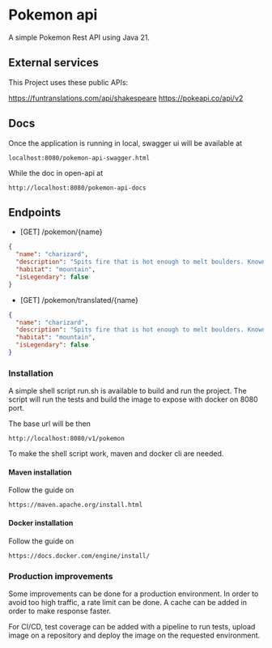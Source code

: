 # Pokemon api
A simple Pokemon Rest API using Java 21.

## External services
This Project uses these public APIs:

https://funtranslations.com/api/shakespeare
https://pokeapi.co/api/v2

## Docs
Once the application is running in local, swagger ui will be available at
```url
localhost:8080/pokemon-api-swagger.html
```

While the doc in open-api at
```url
http://localhost:8080/pokemon-api-docs
```


## Endpoints

- [GET] /pokemon/{name}

```json
{
  "name": "charizard", 
  "description": "Spits fire that is hot enough to melt boulders. Known to cause forest fires unintentionally", 
  "habitat": "mountain", 
  "isLegendary": false
}
```

- [GET] /pokemon/translated/{name}

```json
{
  "name": "charizard", 
  "description": "Spits fire that is hot enough to melt boulders. Known to cause forest fires unintentionally", 
  "habitat": "mountain", 
  "isLegendary": false
}
```

### Installation
A simple shell script run.sh is available to build and run the project.
The script will run the tests and build the image to expose with docker on 8080 port.

The base url will be then 
```url
http://localhost:8080/v1/pokemon
```

To make the shell script work, maven and docker cli are needed.

#### Maven installation
Follow the guide on
```url 
https://maven.apache.org/install.html
```

#### Docker installation
Follow the guide on
```url 
https://docs.docker.com/engine/install/
```

### Production improvements
Some improvements can be done for a production environment.
In order to avoid too high traffic, a rate limit can be done.
A cache can be added in order to make response faster.

For CI/CD, test coverage can be added with a pipeline to run tests, upload image on a repository and deploy the image on the requested environment. 
